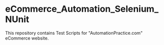 # eCommerce_Automation_Selenium_NUnit
This repository contains Test Scripts for "AutomationPractice.com" eCommerce website.
